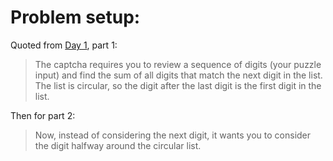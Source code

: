# Problem setup:

Quoted from [Day 1](http://adventofcode.com/2017/day/1), part 1:

> The captcha requires you to review a sequence of digits (your puzzle input)
> and find the sum of all digits that match the next digit in the list. The
> list is circular, so the digit after the last digit is the first digit in the
> list.


Then for part 2:

> Now, instead of considering the next digit, it wants you to consider the
> digit halfway around the circular list.
